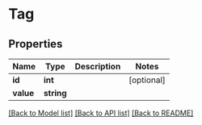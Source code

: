 # Tag

## Properties
Name | Type | Description | Notes
------------ | ------------- | ------------- | -------------
**id** | **int** |  | [optional] 
**value** | **string** |  | 

[[Back to Model list]](../../README.md#documentation-for-models) [[Back to API list]](../../README.md#documentation-for-api-endpoints) [[Back to README]](../../README.md)

